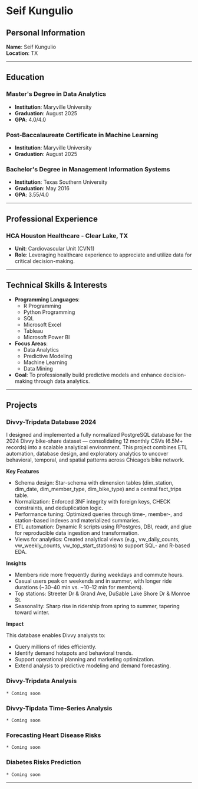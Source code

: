 # Seif Kungulio

## Personal Information
**Name**: Seif Kungulio  
**Location**: TX

---

## Education
### Master's Degree in Data Analytics
- **Institution**: Maryville University  
- **Graduation**: August 2025
- **GPA**: 4.0/4.0
 
### Post-Baccalaureate Certificate in Machine Learning
- **Institution**: Maryville University  
- **Graduation**: August 2025
 
### Bachelor's Degree in Management Information Systems
- **Institution**: Texas Southern University
- **Graduation**: May 2016
- **GPA**: 3.55/4.0

---

## Professional Experience
### HCA Houston Healthcare - Clear Lake, TX
- **Unit**: Cardiovascular Unit (CVN1)  
- **Role**: Leveraging healthcare experience to appreciate and utilize data for critical decision-making.

---

## Technical Skills & Interests
- **Programming Languages**:
  - R Programming
  - Python Programming
  - SQL
  - Microsoft Excel
  - Tableau
  - Microsoft Power BI
- **Focus Areas**:  
  - Data Analytics
  - Predictive Modeling
  - Machine Learning
  - Data Mining
- **Goal**: To professionally build predictive models and enhance decision-making through data analytics.

---

## Projects
### Divvy-Tripdata Database 2024

  I designed and implemented a fully normalized PostgreSQL database for the 2024 Divvy bike-share dataset — consolidating 12 monthly CSVs (6.5M+ records) into a scalable analytical environment.
This project combines ETL automation, database design, and exploratory analytics to uncover behavioral, temporal, and spatial patterns across Chicago’s bike network.

**Key Features**
* Schema design: Star-schema with dimension tables (dim_station, dim_date, dim_member_type, dim_bike_type) and a central fact_trips table.
* Normalization: Enforced 3NF integrity with foreign keys, CHECK constraints, and deduplication logic.
* Performance tuning: Optimized queries through time-, member-, and station-based indexes and materialized summaries.
* ETL automation: Dynamic R scripts using RPostgres, DBI, readr, and glue for reproducible data ingestion and transformation.
* Views for analytics: Created analytical views (e.g., vw_daily_counts, vw_weekly_counts, vw_top_start_stations) to support SQL- and R-based EDA.

**Insights**
* Members ride more frequently during weekdays and commute hours.
* Casual users peak on weekends and in summer, with longer ride durations (~30–40 min vs. ~10–12 min for members).
* Top stations: Streeter Dr & Grand Ave, DuSable Lake Shore Dr & Monroe St.
* Seasonality: Sharp rise in ridership from spring to summer, tapering toward winter.

**Impact**

This database enables Divvy analysts to:
* Query millions of rides efficiently.
* Identify demand hotspots and behavioral trends.
* Support operational planning and marketing optimization.
* Extend analysis to predictive modeling and demand forecasting.

### Divvy-Tripdata Analysis
    * Coming soon
    
### Divvy-Tipdata Time-Series Analysis
    * Coming soon
    
### Forecasting Heart Disease Risks
    * Coming soon
    
### Diabetes Risks Prediction
    * Coming soon
    
  
---

<!---
shkungulio/shkungulio is a ✨ special ✨ repository because its `README.md` (this file) appears on your GitHub profile.
You can click the Preview link to take a look at your changes.
--->
